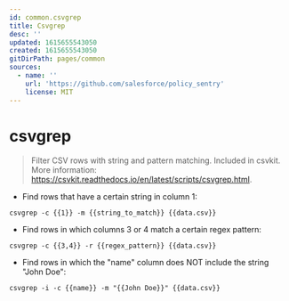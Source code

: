 ```yaml
---
id: common.csvgrep
title: Csvgrep
desc: ''
updated: 1615655543050
created: 1615655543050
gitDirPath: pages/common
sources:
  - name: ''
    url: 'https://github.com/salesforce/policy_sentry'
    license: MIT
---
```

# csvgrep

> Filter CSV rows with string and pattern matching.
> Included in csvkit.
> More information: <https://csvkit.readthedocs.io/en/latest/scripts/csvgrep.html>.

- Find rows that have a certain string in column 1:

`csvgrep -c {{1}} -m {{string_to_match}} {{data.csv}}`

- Find rows in which columns 3 or 4 match a certain regex pattern:

`csvgrep -c {{3,4}} -r {{regex_pattern}} {{data.csv}}`

- Find rows in which the "name" column does NOT include the string "John Doe":

`csvgrep -i -c {{name}} -m "{{John Doe}}" {{data.csv}}`


